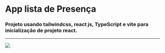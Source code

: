 # App lista de Presença

### Projeto usando tailwindcss, react js, TypeScript e vite para inicialização de projeto react.

______________

<img src="https://i.ibb.co/1RjynKq/Captura-de-Tela-2022-08-20-a-s-22-53-21.png" />